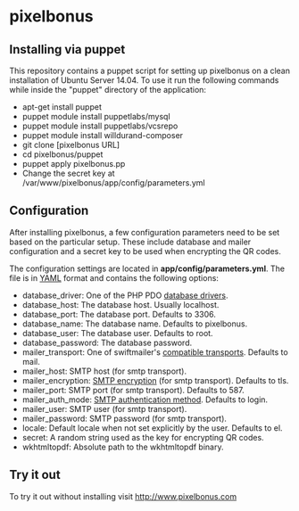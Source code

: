 # pixelbonus

## Installing via puppet
This repository contains a puppet script for setting up pixelbonus on a clean installation of Ubuntu Server 14.04.
To use it run the following commands while inside the "puppet" directory of the application:

 - apt-get install puppet
 - puppet module install puppetlabs/mysql
 - puppet module install puppetlabs/vcsrepo
 - puppet module install willdurand-composer
 - git clone [pixelbonus URL]
 - cd pixelbonus/puppet
 - puppet apply pixelbonus.pp
 - Change the secret key at /var/www/pixelbonus/app/config/parameters.yml

## Configuration
After installing pixelbonus, a few configuration parameters need to be set based on the particular setup. These include database and mailer configuration and a secret key to be used when encrypting the QR codes.

The configuration settings are located in **app/config/parameters.yml**. The file is in [YAML](https://en.wikipedia.org/wiki/YAML) format and contains the following options:
 - database_driver: One of the PHP PDO [database drivers](http://php.net/manual/en/pdo.drivers.php).
 - database_host: The database host. Usually localhost.
 - database_port: The database port. Defaults to 3306.
 - database_name: The database name. Defaults to pixelbonus.
 - database_user: The database user. Defaults to root.
 - database_password: The database password.
 - mailer_transport: One of swiftmailer's [compatible transports](http://swiftmailer.org/docs/sending.html#transport-types). Defaults to mail.
 - mailer_host: SMTP host (for smtp transport).
 - mailer_encryption: [SMTP encryption](http://swiftmailer.org/docs/sending.html#encrypted-smtp) (for smtp transport). Defaults to tls.
 - mailer_port: SMTP port (for smtp transport). Defaults to 587.
 - mailer_auth_mode: [SMTP authentication method](http://swiftmailer.org/docs/sending.html#smtp-with-a-username-and-password). Defaults to login.
 - mailer_user: SMTP user (for smtp transport).
 - mailer_password: SMTP password (for smtp transport).
 - locale: Default locale when not set explicitly by the user. Defaults to el.
 - secret: A random string used as the key for encrypting QR codes.
 - wkhtmltopdf: Absolute path to the wkhtmltopdf binary.

## Try it out
To try it out without installing visit http://www.pixelbonus.com
